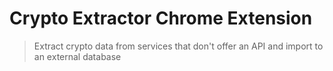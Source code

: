 # Crypto Extractor Chrome Extension
> Extract crypto data from services that don't offer an API and import to an external database
